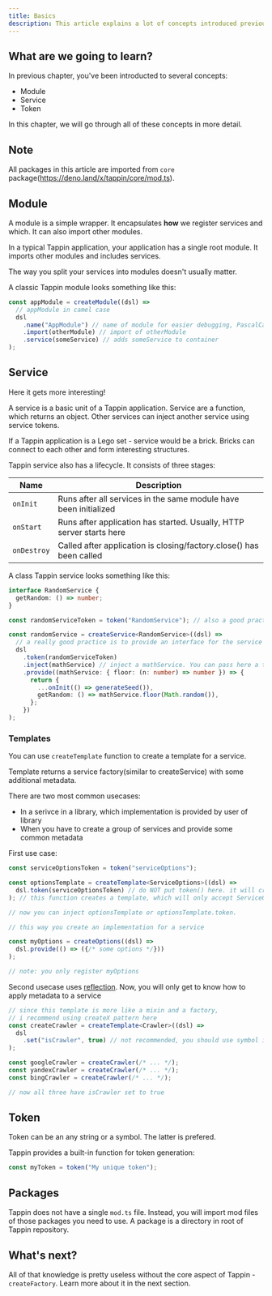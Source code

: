 ```yaml
---
title: Basics
description: This article explains a lot of concepts introduced previously.
---
```


## What are we going to learn?

In previous chapter, you've been introducted to several concepts:

- Module
- Service
- Token

In this chapter, we will go through all of these concepts in more detail.

## Note

All packages in this article are imported from `core`
package(https://deno.land/x/tappin/core/mod.ts).

## Module

A module is a simple wrapper. It encapsulates **how** we register services and
which. It can also import other modules.

In a typical Tappin application, your application has a single root module. It
imports other modules and includes services.

The way you split your services into modules doesn't usually matter.

A classic Tappin module looks something like this:

```ts
const appModule = createModule((dsl) =>
  // appModule in camel case
  dsl
    .name("AppModule") // name of module for easier debugging, PascalCase
    .import(otherModule) // import of otherModule
    .service(someService) // adds someService to container
);
```

## Service

Here it gets more interesting!

A service is a basic unit of a Tappin application. Service are a function, which
returns an object. Other services can inject another service using service
tokens.

If a Tappin application is a Lego set - service would be a brick. Bricks can
connect to each other and form interesting structures.

Tappin service also has a lifecycle. It consists of three stages:

| Name        | Description                                                          |
| ----------- | -------------------------------------------------------------------- |
| `onInit`    | Runs after all services in the same module have been initialized     |
| `onStart`   | Runs after application has started. Usually, HTTP server starts here |
| `onDestroy` | Called after application is closing/factory.close() has been called  |

A class Tappin service looks something like this:

```ts
interface RandomService {
  getRandom: () => number;
}

const randomServiceToken = token("RandomService"); // also a good practice is too export the token

const randomService = createService<RandomService>((dsl) =>
  // a really good practice is to provide an interface for the service
  dsl
    .token(randomServiceToken)
    .inject(mathService) // inject a mathService. You can pass here a token or a service itself
    .provide((mathService: { floor: (n: number) => number }) => {
      return {
        ...onInit(() => generateSeed()),
        getRandom: () => mathService.floor(Math.random()),
      };
    })
);
```

### Templates

You can use `createTemplate` function to create a template for a service.

Template returns a service factory(similar to createService) with some
additional metadata.

There are two most common usecases:

- In a serivce in a library, which implementation is provided by user of library
- When you have to create a group of services and provide some common metadata

First use case:

```ts
const serviceOptionsToken = token("serviceOptions");

const optionsTemplate = createTemplate<ServiceOptions>((dsl) =>
  dsl.token(serviceOptionsToken) // do NOT put token() here. it will create a new, unique symbol every time this function is called
); // this function creates a template, which will only accept ServiceOptions implementations

// now you can inject optionsTemplate or optionsTemplate.token.

// this way you create an implementation for a service

const myOptions = createOptions((dsl) =>
  dsl.provide(() => ({/* some options */}))
);

// note: you only register myOptions
```

Second usecase uses [reflection](/docs/reflect/overview). Now, you will only get
to know how to apply metadata to a service

```ts
// since this template is more like a mixin and a factory,
// i recommend using createX pattern here
const createCrawler = createTemplate<Crawler>((dsl) =>
  dsl
    .set("isCrawler", true) // not recommended, you should use symbol instead
);

const googleCrawler = createCrawler(/* ... */);
const yandexCrawler = createCrawler(/* ... */);
const bingCrawler = createCrawler(/* ... */);

// now all three have isCrawler set to true
```

## Token

Token can be an any string or a symbol. The latter is prefered.

Tappin provides a built-in function for token generation:

```ts
const myToken = token("My unique token");
```

## Packages

Tappin does not have a single `mod.ts` file. Instead, you will import mod files
of those packages you need to use. A package is a directory in root of Tappin
repository.

## What's next?

All of that knowledge is pretty useless without the core aspect of Tappin -
`createFactory`. Learn more about it in the next section.

